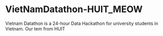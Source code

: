 # VietNamDatathon-HUIT_MEOW
 Vietnam Datathon is a 24-hour Data Hackathon for university students in Vietnam. Our tem from HUIT

